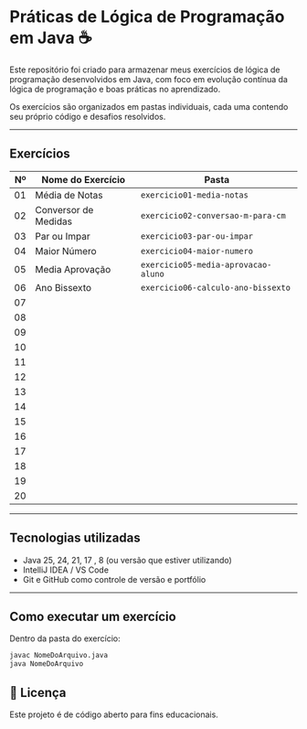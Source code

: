 # Práticas de Lógica de Programação em Java ☕

Este repositório foi criado para armazenar meus exercícios de lógica de programação desenvolvidos em Java, com foco em evolução contínua da lógica de programação  e boas práticas no aprendizado.

Os exercícios são organizados em pastas individuais, cada uma contendo seu próprio código e desafios resolvidos.

---

##  Exercícios

| Nº | Nome do Exercício    | Pasta                                 |
|---:|----------------------|---------------------------------------|
| 01 | Média de Notas       | `exercicio01-media-notas`             |
| 02 | Conversor de Medidas | `exercicio02-conversao-m-para-cm`     |
| 03 | Par ou Impar         | `exercicio03-par-ou-impar `           |
| 04 | Maior Número         | `exercicio04-maior-numero`            |
| 05 | Media Aprovação      | `exercicio05-media-aprovacao-aluno`   |
| 06 | Ano Bissexto         | `exercicio06-calculo-ano-bissexto `   |
| 07 |                      | ` `                                   |
| 08 |                      | ` `                                   |
| 09 |                      | ` `                                   |
| 10 |                      | ` `                                   |
| 11 |                      | ` `                                   |
| 12 |                      | ` `                                   |
| 13 |                      | ` `                                   |
| 14 |                      | ` `                                   |
| 15 |                      | ` `                                   |
| 16 |                      | ` `                                   |
| 17 |                      | ` `                                   |
| 18 |                      | ` `                                   |
| 19 |                      | ` `                                   |
| 20 |                      | ` `                                   |



---

##  Tecnologias utilizadas

- Java 25, 24, 21, 17 , 8 (ou versão que estiver utilizando)
- IntelliJ IDEA / VS Code
- Git e GitHub como controle de versão e portfólio

---

##  Como executar um exercício

Dentro da pasta do exercício:

```bash
javac NomeDoArquivo.java
java NomeDoArquivo

```
## 📝 Licença

Este projeto é de código aberto para fins educacionais.
